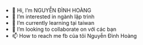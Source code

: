 - 👋 Hi, I’m  NGUYỄN ĐÌNH HOÀNG
- 👀 I’m interested in  ngành  lập trình
- 🌱 I’m currently learning tại taiwan
- 💞️ I’m looking to collaborate on  với các bạn
- 📫 How to reach me  fb của tôi Nguyễn Đình Hoàng

<!---
hoangth2702/hoangth2702 is a ✨ special ✨ repository because its `README.md` (this file) appears on your GitHub profile.
You can click the Preview link to take a look at your changes.
--->
